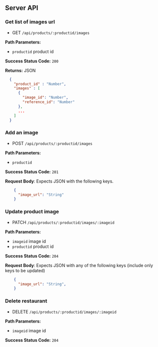 ## Server API

### Get list of images url
  * GET `/api/products/:productid/images`
  

**Path Parameters:**
  * `productid` product id

**Success Status Code:** `200`

**Returns:** JSON

```json
  {
    "product_id" : "Number",
    "images" : [
      {
        "image_id": "Number",
        "reference_id": "Number"
      },
      ...
    ]
  }
```

### Add an image
  * POST `/api/products/:productid/images`
  

**Path Parameters:**
  * `productid`

**Success Status Code:** `201`

**Request Body**: Expects JSON with the following keys.

```json
    {
      "image_url": "String"
    }
```

### Update product image
  * PATCH `/api/products/:productid/images/:imageid`

**Path Parameters:**
  * `imageid` image id
  * `productid` product id

**Success Status Code:** `204`

**Request Body**: Expects JSON with any of the following keys (include only keys to be updated)

```json
    {
      "image_url": "String",
    }
```

### Delete restaurant
  * DELETE `/api/products/:productid/images/:imageid`

**Path Parameters:**
  * `imageid` image id

**Success Status Code:** `204`

